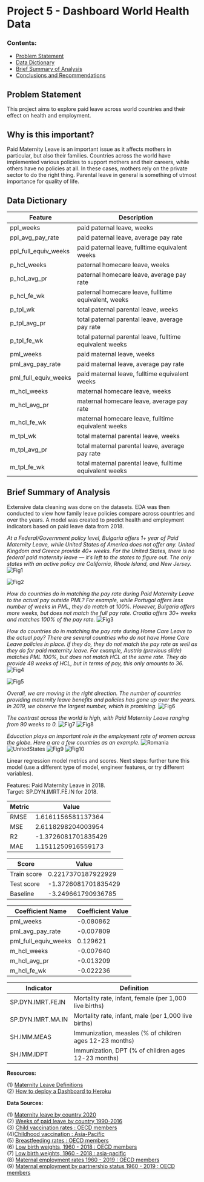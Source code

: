# Project 5 - Dashboard World Health Data


### Contents:
- [Problem Statement](#Problem-Statement)
- [Data Dictionary](#Data-Dictionary)
- [Brief Summary of Analysis](#Brief-Summary-of-Analysis)
- [Conclusions and Recommendations](#Conclusions-and-Recommendations)


## Problem Statement

This project aims to explore paid leave across world countries and their effect on health and employment.


## Why is this important?

Paid Maternity Leave is an important issue as it affects mothers in particular, but also their families. Countries across the world have implemented various policies to support mothers and their careers, while others have no policies at all. In these cases, mothers rely on the private sector to do the right thing. Parental leave in general is something of utmost importance for quality of life.


## Data Dictionary

|Feature|Description|
|---|---|
|ppl_weeks|paid paternal leave, weeks|
|ppl_avg_pay_rate|paid paternal leave, average pay rate|
|ppl_full_equiv_weeks|paid paternal leave, fulltime equivalent weeks
|p_hcl_weeks|paternal homecare leave, weeks|
|p_hcl_avg_pr|paternal homecare leave, average pay rate|
|p_hcl_fe_wk|paternal homecare leave, fulltime equivalent, weeks|
|p_tpl_wk|total paternal parental leave, weeks|
|p_tpl_avg_pr|total paternal parental leave, average pay rate|
|p_tpl_fe_wk|total paternal parental leave, fulltime equivalent weeks|
|pml_weeks|paid maternal leave, weeks|
|pml_avg_pay_rate|paid maternal leave, average pay rate|
|pml_full_equiv_weeks|paid maternal leave, fulltime equivalent weeks|
|m_hcl_weeks|maternal homecare leave, weeks|
|m_hcl_avg_pr|maternal homecare leave, average pay rate|
|m_hcl_fe_wk|maternal homecare leave, fulltime equivalent weeks|
|m_tpl_wk|total maternal parental leave, weeks|
|m_tpl_avg_pr|total maternal parental leave, average pay rate|
|m_tpl_fe_wk|total maternal parental leave, fulltime equivalent weeks|


## Brief Summary of Analysis

Extensive data cleaning was done on the datasets. EDA was then conducted to view how family leave policies compare across countries and over the years. A model was created to predict health and employment indicators based on paid leave data from 2018.

*At a Federal/Government policy level, Bulgaria offers 1+ year of Paid Maternity Leave, while United States of America does not offer any. United Kingdom and Greece provide 40+ weeks. For the United States, there is no federal paid maternity leave — it’s left to the states to figure out. The only states with an active policy are California, Rhode Island, and New Jersey.*
![Fig1](./images/fig1.jpg)

![Fig2](./images/fig2.jpg)

*How do countries do in matching the pay rate during Paid Maternity Leave to the actual pay outside PML? For example, while Portugal offers less number of weeks in PML, they do match at 100%. However, Bulgaria offers more weeks, but does not match the full pay rate. Croatia offers 30+ weeks and matches 100% of the pay rate.*
![Fig3](./images/fig3.jpg)

*How do countries do in matching the pay rate during Home Care Leave to the actual pay? There are several countries who do not have Home Care Leave policies in place. If they do, they do not match the pay rate as well as they do for paid maternity leave. For example, Austria (previous slide) matches PML 100%, but does not match HCL at the same rate. They do provide 48 weeks of HCL, but in terms of pay, this only amounts to 36.*
![Fig4](./images/fig4.jpg)

![Fig5](./images/fig5.jpg)

*Overall, we are moving in the right direction. The number of countries providing maternity leave benefits and policies has gone up over the years. In 2019, we observe the largest number, which is promising.*
![Fig6](./images/fig6.jpg)

*The contrast across the world is high, with Paid Maternity Leave ranging from 90 weeks to 0.*
![Fig7](./images/fig7.jpg)
![Fig8](./images/fig8.jpg)  

*Education plays an important role in the employment rate of women across the globe. Here a are a few countries as an example.*
![Romania](./images/Romania.jpg)
![UnitedStates](./images/UnitedStates.jpg)
![Fig9](./images/fig9.jpg)
![Fig10](./images/fig10.jpg)

Linear regression model metrics and scores. Next steps: further tune this model (use a different type of model, engineer features, or try different variables).

Features: Paid Maternity Leave in 2018.  
Target: SP.DYN.IMRT.FE.IN for 2018.

|Metric|Value|
|---|---|
|RMSE|1.6161156581137364|
|MSE|2.6118298204003954|
|R2|-1.3726081701835429|
|MAE|1.1511250916559173|

|Score|Value|
|---|---|
|Train score|0.2217370187922929|
|Test score|-1.3726081701835429|
|Baseline|-3.249661790936785|

|Coefficient Name|Coefficient Value|
|---|---|
|pml_weeks|-0.080862|
|pml_avg_pay_rate|-0.007809|
|pml_full_equiv_weeks|0.129621|
|m_hcl_weeks|-0.007640|
|m_hcl_avg_pr|-0.013209|
|m_hcl_fe_wk|-0.022236|


|Indicator|Definition|
|---|---|
|SP.DYN.IMRT.FE.IN|Mortality rate, infant, female (per 1,000 live births)|
|SP.DYN.IMRT.MA.IN|Mortality rate, infant, male (per 1,000 live births)|
|SH.IMM.MEAS|Immunization, measles (% of children ages 12-23 months)|
|SH.IMM.IDPT|Immunization, DPT (% of children ages 12-23 months)|



**Resources:**

(1) [Maternity Leave Definitions](https://www.healthline.com/health/pregnancy/united-states-maternity-leave-facts#Maternity-leave-facts-in-the-United-States)  
(2) [How to deploy a Dashboard to Heroku](https://medium.com/analytics-vidhya/how-to-deploy-a-dashboard-to-heroku-3b458f321c93)


**Data Sources:**  

(1) [Maternity leave by country 2020](https://worldpopulationreview.com/country-rankings/maternity-leave-by-country)  
(2) [Weeks of paid leave by country 1990-2016](https://stats.oecd.org/index.aspx?queryid=54760)  
(3) [Child vaccination rates : OECD members](http://www.oecd.org/social/family/CO_1_4_Childhood_vaccination.xlsx)  
(4)[Childhood vaccination : Asia-Pacific](http://www.oecdkorea.org/resource/download/2019/eng/CO_1_4_Childhood_vaccination.xlsx)  
(5) [Breastfeeding rates : OECD members](http://www.oecd.org/social/family/43136973.xls)  
(6) [Low birth weights, 1960 - 2018 : OECD members](http://www.oecd.org/social/family/CO_1_3_Low_birth_weight.xlsx)  
(7) [Low birth weights, 1960 - 2018 : asia-pacific](http://www.oecdkorea.org/resource/download/2019/eng/CO_1_3_Low_birth_weight.xlsx)  
(8) [Maternal employment rates 1960 - 2019 : OECD members](http://www.oecd.org/els/soc/LMF_1_2_Maternal_Employment.xlsx)  
(9) [Maternal employment by partnership status 1960 - 2019 : OECD members](http://www.oecd.org/els/soc/LMF_1_3_Maternal_employment_by_partnership_status.xlsx)  